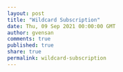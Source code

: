 ```yaml
---
layout: post
title: "Wildcard Subscription"
date: Thu, 09 Sep 2021 00:00:00 GMT
author: gvensan
comments: true
published: true
share: true
permalink: wildcard-subscription
---
```

